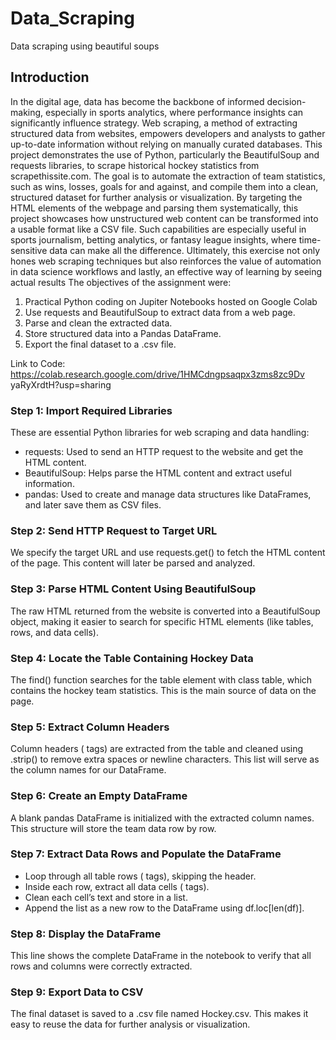 # Data_Scraping
Data scraping using beautiful soups

## Introduction
In the digital age, data has become the backbone of informed decision-making, especially in sports analytics, where performance insights can significantly influence strategy. Web scraping, a method of extracting structured data from websites, empowers developers and analysts to gather up-to-date information without relying on manually curated databases. This project demonstrates the use of 
Python, particularly the BeautifulSoup and requests libraries, to scrape historical hockey statistics 
from scrapethissite.com. The goal is to automate the extraction of team statistics, such as wins, losses, 
goals for and against, and compile them into a clean, structured dataset for further analysis or 
visualization. 
By targeting the HTML elements of the webpage and parsing them systematically, this project 
showcases how unstructured web content can be transformed into a usable format like a CSV file. Such 
capabilities are especially useful in sports journalism, betting analytics, or fantasy league insights, 
where time-sensitive data can make all the difference. Ultimately, this exercise not only hones web 
scraping techniques but also reinforces the value of automation in data science workflows and lastly, 
an effective way of learning by seeing actual results 
The objectives of the assignment were: 
1.  Practical Python coding on Jupiter Notebooks hosted on Google Colab
2.  Use requests and BeautifulSoup to extract data from a web page.
3.  Parse and clean the extracted data.
4.  Store structured data into a Pandas DataFrame.
5.  Export the final dataset to a .csv file.

Link to Code: https://colab.research.google.com/drive/1HMCdngpsaqpx3zms8zc9Dv
yaRyXrdtH?usp=sharing 
### Step 1: Import Required Libraries 
These are essential Python libraries for web scraping and data handling: 
* requests: Used to send an HTTP request to the website and get the HTML content.
* BeautifulSoup: Helps parse the HTML content and extract useful information.
* pandas: Used to create and manage data structures like DataFrames, and later save them as CSV files. 

### Step 2: Send HTTP Request to Target URL 
We specify the target URL and use requests.get() to fetch the HTML content of the page. This content 
will later be parsed and analyzed. 


### Step 3: Parse HTML Content Using BeautifulSoup 
The raw HTML returned from the website is converted into a BeautifulSoup object, making it easier to 
search for specific HTML elements (like tables, rows, and data cells). 


### Step 4: Locate the Table Containing Hockey Data 
The find() function searches for the table element with class table, which contains the hockey team 
statistics. This is the main source of data on the page. 


### Step 5: Extract Column Headers 
Column headers (<th> tags) are extracted from the table and cleaned using .strip() to remove extra 
spaces or newline characters. This list will serve as the column names for our DataFrame. 


### Step 6: Create an Empty DataFrame 
A blank pandas DataFrame is initialized with the extracted column names. This structure will store the 
team data row by row. 
### Step 7: Extract Data Rows and Populate the DataFrame 
* Loop through all table rows (<tr> tags), skipping the header.
* Inside each row, extract all data cells (<td> tags).
* Clean each cell’s text and store in a list.
* Append the list as a new row to the DataFrame using df.loc[len(df)].

   
### Step 8: Display the DataFrame 
This line shows the complete DataFrame in the notebook to verify that all rows and columns were 
correctly extracted. 
### Step 9: Export Data to CSV 
The final dataset is saved to a .csv file named Hockey.csv. This makes it easy to reuse the data for 
further analysis or visualization.
